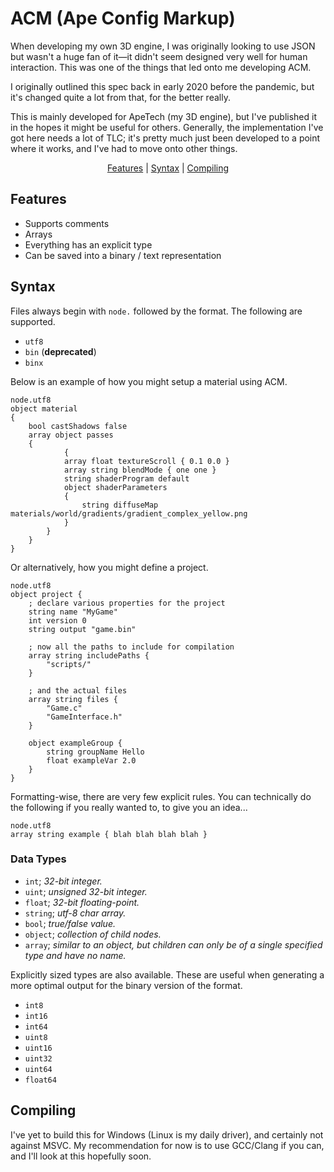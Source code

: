# ACM (Ape Config Markup)

When developing my own 3D engine, I was originally looking to use JSON but wasn't a huge fan of it—it didn't seem designed very well for human interaction. This was one of the things that led onto me developing ACM.

I originally outlined this spec back in early 2020 before the pandemic, but it's changed quite a lot from that, for the better really.

This is mainly developed for ApeTech (my 3D engine), but I've published it in the hopes it might be useful for others. Generally, the implementation I've got here needs a lot of TLC; it's pretty much just been developed to a point where it works, and I've had to move onto other things.

<div align="center">

[Features](#features) | [Syntax](#syntax) | [Compiling](#compiling)

</div>

## Features
* Supports comments
* Arrays
* Everything has an explicit type
* Can be saved into a binary / text representation

## Syntax

Files always begin with `node.` followed by the format. The following
are supported.

- `utf8`
- `bin` (**deprecated**)
- `binx`

Below is an example of how you might setup a material using ACM.

```
node.utf8
object material
{
	bool castShadows false
	array object passes
	{
        	{
			array float textureScroll { 0.1 0.0 }
			array string blendMode { one one }
			string shaderProgram default
			object shaderParameters
			{
				string diffuseMap materials/world/gradients/gradient_complex_yellow.png
			}
		}
	}
}
```

Or alternatively, how you might define a project.

``` 
node.utf8
object project {
    ; declare various properties for the project
    string name "MyGame"
    int version 0
    string output "game.bin"

    ; now all the paths to include for compilation
    array string includePaths {
        "scripts/"
    }

    ; and the actual files
    array string files {
        "Game.c"
        "GameInterface.h"
    }
    
    object exampleGroup {
        string groupName Hello
        float exampleVar 2.0
    }
}
```

Formatting-wise, there are very few explicit rules. You can technically do the following if you really wanted to, to give you an idea...

``` 
node.utf8
array string example { blah blah blah blah }
```

### Data Types

- `int`; *32-bit integer.*
- `uint`; *unsigned 32-bit integer.*
- `float`; *32-bit floating-point.*
- `string`; *utf-8 char array.*
- `bool`; *true/false value.*
- `object`; *collection of child nodes.*
- `array`; *similar to an object, but children can only be of a
  single specified type and have no name.*

Explicitly sized types are also available. These are useful when
generating a more optimal output for the binary version of the format.

- `int8`
- `int16`
- `int64`
- `uint8`
- `uint16`
- `uint32`
- `uint64`
- `float64`

## Compiling

I've yet to build this for Windows (Linux is my daily driver), and certainly not against MSVC.
My recommendation for now is to use GCC/Clang if you can, and I'll look at this hopefully soon.
